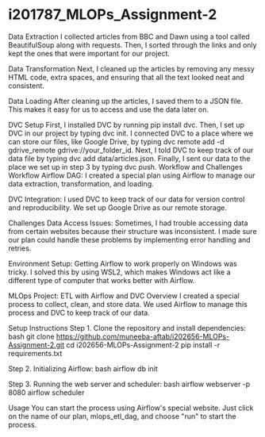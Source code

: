 # i201787_MLOPs_Assignment-2

Data Extraction
I collected articles from BBC and Dawn using a tool called BeautifulSoup along with requests. Then, I sorted through the links and only kept the ones that were important for our project.

Data Transformation
Next, I cleaned up the articles by removing any messy HTML code, extra spaces, and ensuring that all the text looked neat and consistent.

Data Loading
After cleaning up the articles, I saved them to a JSON file. This makes it easy for us to access and use the data later on.

DVC Setup
First, I installed DVC by running pip install dvc.
Then, I set up DVC in our project by typing dvc init.
I connected DVC to a place where we can store our files, like Google Drive, by typing dvc remote add -d gdrive_remote gdrive://your_folder_id.
Next, I told DVC to keep track of our data file by typing dvc add data/articles.json.
Finally, I sent our data to the place we set up in step 3 by typing dvc push.
Workflow and Challenges
Workflow
Airflow DAG:
I created a special plan using Airflow to manage our data extraction, transformation, and loading.

DVC Integration:
I used DVC to keep track of our data for version control and reproducibility. We set up Google Drive as our remote storage.

Challenges
Data Access Issues:
Sometimes, I had trouble accessing data from certain websites because their structure was inconsistent. I made sure our plan could handle these problems by implementing error handling and retries.

Environment Setup:
Getting Airflow to work properly on Windows was tricky. I solved this by using WSL2, which makes Windows act like a different type of computer that works better with Airflow.

MLOps Project: ETL with Airflow and DVC
Overview
I created a special process to collect, clean, and store data. We used Airflow to manage this process and DVC to keep track of our data.

Setup Instructions
Step 1. Clone the repository and install dependencies:
bash git clone https://github.com/muneeba-aftab/i202656-MLOPs-Assignment-2.git cd i202656-MLOPs-Assignment-2 pip install -r requirements.txt

Step 2. Initializing Airflow:
bash airflow db init

Step 3. Running the web server and scheduler:
bash airflow webserver -p 8080 airflow scheduler

Usage
You can start the process using Airflow's special website. Just click on the name of our plan, mlops_etl_dag, and choose "run" to start the process.



